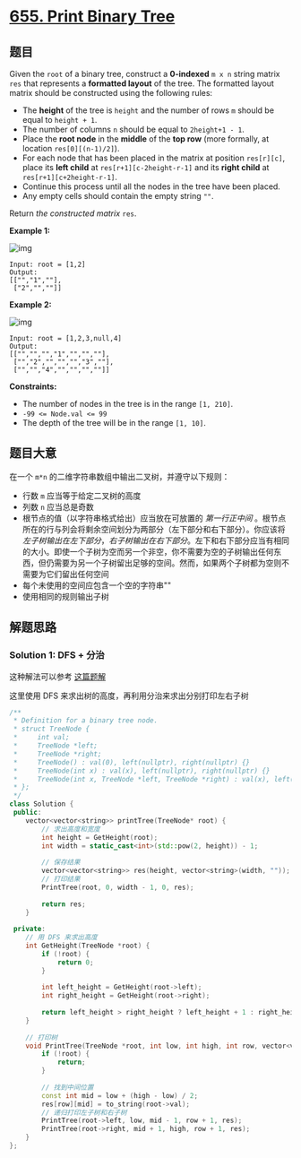 # [655. Print Binary Tree](https://leetcode-cn.com/problems/print-binary-tree/)

## 题目

Given the `root` of a binary tree, construct a **0-indexed** `m x n` string matrix `res` that represents a **formatted layout** of the tree. The formatted layout matrix should be constructed using the following rules:

- The **height** of the tree is `height` and the number of rows `m` should be equal to `height + 1`.
- The number of columns `n` should be equal to `2height+1 - 1`.
- Place the **root node** in the **middle** of the **top row** (more formally, at location `res[0][(n-1)/2]`).
- For each node that has been placed in the matrix at position `res[r][c]`, place its **left child** at `res[r+1][c-2height-r-1]` and its **right child** at `res[r+1][c+2height-r-1]`.
- Continue this process until all the nodes in the tree have been placed.
- Any empty cells should contain the empty string `""`.

Return *the constructed matrix* `res`.

 

**Example 1:**

![img](https://assets.leetcode.com/uploads/2021/05/03/print1-tree.jpg)

```
Input: root = [1,2]
Output: 
[["","1",""],
 ["2","",""]]
```

**Example 2:**

![img](https://assets.leetcode.com/uploads/2021/05/03/print2-tree.jpg)

```
Input: root = [1,2,3,null,4]
Output: 
[["","","","1","","",""],
 ["","2","","","","3",""],
 ["","","4","","","",""]]
```

 

**Constraints:**

- The number of nodes in the tree is in the range `[1, 210]`.
- `-99 <= Node.val <= 99`
- The depth of the tree will be in the range `[1, 10]`.

## 题目大意

在一个 `m*n` 的二维字符串数组中输出二叉树，并遵守以下规则：

- 行数 `m` 应当等于给定二叉树的高度
- 列数 `n` 应当总是奇数
- 根节点的值（以字符串格式给出）应当放在可放置的 *第一行正中间* 。根节点所在的行与列会将剩余空间划分为两部分（左下部分和右下部分）。你应该将 *左子树输出在左下部分*，*右子树输出在右下部分*。左下和右下部分应当有相同的大小。即使一个子树为空而另一个非空，你不需要为空的子树输出任何东西，但仍需要为另一个子树留出足够的空间。然而，如果两个子树都为空则不需要为它们留出任何空间
- 每个未使用的空间应包含一个空的字符串""
- 使用相同的规则输出子树

## 解题思路

### Solution 1: DFS + 分治

这种解法可以参考 [这篇题解](https://leetcode-cn.com/problems/print-binary-tree/solution/shu-chu-er-cha-shu-dfsfen-zhi-by-travell-dfd3/)

这里使用 DFS 来求出树的高度，再利用分治来求出分别打印左右子树

````c++
/**
 * Definition for a binary tree node.
 * struct TreeNode {
 *     int val;
 *     TreeNode *left;
 *     TreeNode *right;
 *     TreeNode() : val(0), left(nullptr), right(nullptr) {}
 *     TreeNode(int x) : val(x), left(nullptr), right(nullptr) {}
 *     TreeNode(int x, TreeNode *left, TreeNode *right) : val(x), left(left), right(right) {}
 * };
 */
class Solution {
 public:
    vector<vector<string>> printTree(TreeNode* root) {
        // 求出高度和宽度
        int height = GetHeight(root);
        int width = static_cast<int>(std::pow(2, height)) - 1;
        
        // 保存结果
        vector<vector<string>> res(height, vector<string>(width, ""));
        // 打印结果
        PrintTree(root, 0, width - 1, 0, res);
        
        return res;
    }
    
 private:
    // 用 DFS 来求出高度
    int GetHeight(TreeNode *root) {
        if (!root) {
            return 0;
        }
        
        int left_height = GetHeight(root->left);
        int right_height = GetHeight(root->right);
        
        return left_height > right_height ? left_height + 1 : right_height + 1;
    }
    
    // 打印树
    void PrintTree(TreeNode *root, int low, int high, int row, vector<vector<string>>& res) {
        if (!root) {
            return;
        }
        
        // 找到中间位置
        const int mid = low + (high - low) / 2;
        res[row][mid] = to_string(root->val);
        // 递归打印左子树和右子树
        PrintTree(root->left, low, mid - 1, row + 1, res);
        PrintTree(root->right, mid + 1, high, row + 1, res);
    }
};
````
